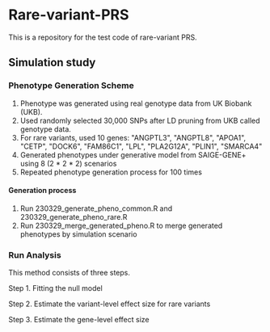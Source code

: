 # Rare-variant-PRS

This is a repository for the test code of rare-variant PRS.

## Simulation study

### Phenotype Generation Scheme

1. Phenotype was generated using real genotype data from UK Biobank (UKB).
2. Used randomly selected 30,000 SNPs after LD pruning from UKB called genotype data.
3. For rare variants, used 10 genes: "ANGPTL3", "ANGPTL8", "APOA1", "CETP", "DOCK6", "FAM86C1", "LPL", "PLA2G12A", "PLIN1", "SMARCA4"
4. Generated phenotypes under generative model from SAIGE-GENE+ using 8 (2 * 2 * 2) scenarios
5. Repeated phenotype generation process for 100 times

#### Generation process

1. Run 230329_generate_pheno_common.R and 230329_generate_pheno_rare.R
2. Run 230329_merge_generated_pheno.R to merge generated phenotypes by simulation scenario

### Run Analysis

This method consists of three steps.

Step 1. Fitting the null model

Step 2. Estimate the variant-level effect size for rare variants

Step 3. Estimate the gene-level effect size
